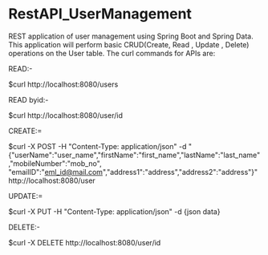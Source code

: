 # RestAPI_UserManagement

REST application of user management using Spring Boot and Spring Data. This application will perform basic CRUD(Create, Read , Update , Delete) operations on the User table.
The curl commands for APIs are:

READ:-

$curl http://localhost:8080/users

READ byid:-

$curl http://localhost:8080/user/id

CREATE:=

$curl -X POST -H "Content-Type: application/json" -d
"{\"userName\":\"user_name\",\"firstName\":\"first_name\",\"lastName\":\"last_name\",\"mobileNumber\":\"mob_no\",
\"emailID\":\"eml_id@mail.com\",\"address1\":\"address\",\"address2\":\"address\"}" http://localhost:8080/user

UPDATE:=

$curl -X PUT -H "Content-Type: application/json" -d {json data}

DELETE:-

$curl -X DELETE http://localhost:8080/user/id



